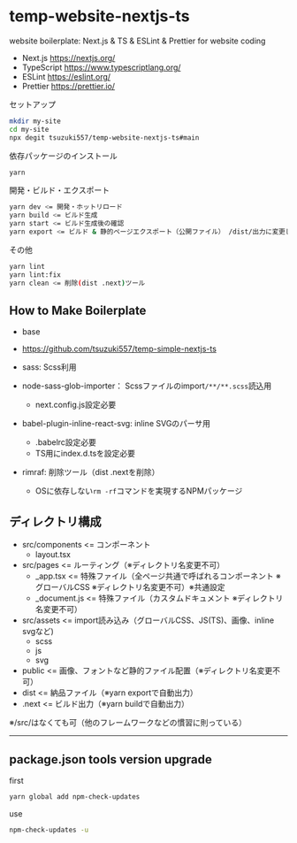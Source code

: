 # temp-website-nextjs-ts

website boilerplate: Next.js & TS & ESLint & Prettier for website coding

- Next.js https://nextjs.org/
- TypeScript https://www.typescriptlang.org/
- ESLint https://eslint.org/
- Prettier https://prettier.io/

セットアップ

```bash
mkdir my-site
cd my-site
npx degit tsuzuki557/temp-website-nextjs-ts#main
```

依存パッケージのインストール

```bash
yarn
```

開発・ビルド・エクスポート

```bash
yarn dev <= 開発・ホットリロード
yarn build <= ビルド生成
yarn start <= ビルド生成後の確認
yarn export <= ビルド & 静的ページエクスポート（公開ファイル） /dist/出力に変更している
```

その他
```bash
yarn lint
yarn lint:fix
yarn clean <= 削除(dist .next)ツール
```

## How to Make Boilerplate

- base 
- https://github.com/tsuzuki557/temp-simple-nextjs-ts

- sass: Scss利用
- node-sass-glob-importer： Scssファイルのimport`/**/**.scss`読込用
  - next.config.js設定必要
- babel-plugin-inline-react-svg: inline SVGのパーサ用
  - .babelrc設定必要
  - TS用にindex.d.tsを設定必要
- rimraf: 削除ツール（dist .nextを削除）
  - OSに依存しない`rm -rf`コマンドを実現するNPMパッケージ

## ディレクトリ構成
- src/components <= コンポーネント
  - layout.tsx
- src/pages <= ルーティング（※ディレクトリ名変更不可）
  - _app.tsx <= 特殊ファイル（全ページ共通で呼ばれるコンポーネント ※グローバルCSS ※ディレクトリ名変更不可）※共通設定
  - _document.js <= 特殊ファイル（カスタムドキュメント ※ディレクトリ名変更不可）
- src/assets <= import読み込み（グローバルCSS、JS(TS)、画像、inline svgなど)
  - scss
  - js
  - svg
- public <= 画像、フォントなど静的ファイル配置（※ディレクトリ名変更不可）
- dist <= 納品ファイル（※yarn exportで自動出力）
- .next <= ビルド出力（※yarn buildで自動出力）

※/src/はなくても可（他のフレームワークなどの慣習に則っている）

--- 

## package.json tools version upgrade

first

```bash
yarn global add npm-check-updates
```

use

```bash
npm-check-updates -u
```